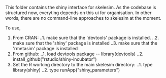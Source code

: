 This folder contains the shiny interface for skelesim.  As the codebase is structured now, everyting depends on this ui for 
organisation. In other words, there are no command-line approaches to skelesim at the moment.

To use,

1. From CRAN:
..1. make sure that the 'devtools' package is installed.
..2. make sure that the 'shiny' package is installed
..3. make sure that the 'rmetasim' package is installed
2. From github:
..1. load devtools package -- library(devtools)
..2. install_github("rstudio/shiny-incubator")
3. Set the R working directory to  the main skelesim directory:
..1. type library(shiny)
..2. type runApp("shiny_parameters")
